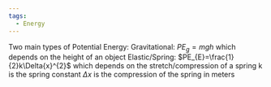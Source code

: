 ```yaml
---
tags:
  - Energy
---
```

Two main types of Potential Energy:
Gravitational: $PE_{g}=mgh$
	which depends on the height of an object
Elastic/Spring: $PE_{E}=\frac{1}{2}k\Delta{x}^{2}$
	which depends on the stretch/compression of a spring
k is the spring constant
$\Delta{x}$ is the compression of the spring in meters
